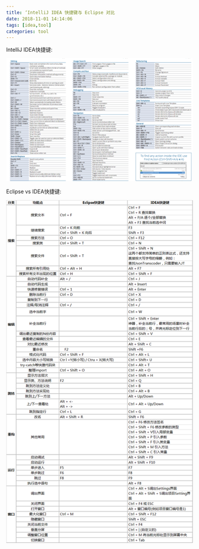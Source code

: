 ```yaml
---
title: ‘IntelliJ IDEA 快捷键与 Eclipse 对比
date: 2018-11-01 14:14:06
tags: [idea,tool]
categories: tool
---
```


IntelliJ IDEA快捷键:

![IntelliJ IDEA快捷键](https://raw.githubusercontent.com/zhuhj083/storehouse/master/pictures/hexo/idea%20keymap.png "IntelliJ IDEA快捷键")


Eclipse vs IDEA快捷键:

![Eclipse vs IDEA快捷键](https://raw.githubusercontent.com/zhuhj083/storehouse/master/pictures/hexo/eclipse%20vs%20%20idea.png "Eclipse vs IDEA快捷键")
